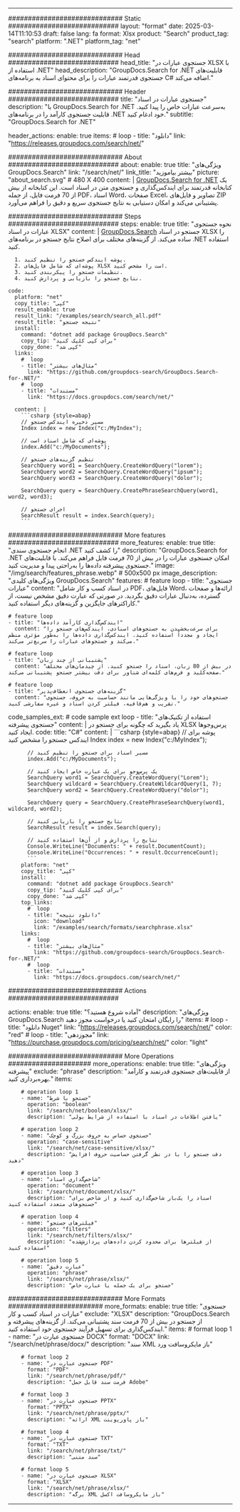 
---
############################# Static ############################
layout: "format"
date:  2025-03-14T11:10:53
draft: false
lang: fa
format: Xlsx
product: "Search"
product_tag: "search"
platform: ".NET"
platform_tag: "net"

############################# Head ############################
head_title: "جستجوی عبارات در XLSX با استفاده از .NET"
head_description: "GroupDocs.Search for .NET قابلیت‌های جستجوی قدرتمند عبارات را برای محتوای اسناد به برنامه‌های C# اضافه می‌کند."

############################# Header ############################
title: "جستجوی عبارات در اسناد" 
description: "با GroupDocs.Search for .NET به‌سرعت عبارات خاص را پیدا کنید. قابلیت جستجوی کارآمد را در برنامه‌های .NET خود ادغام کنید."
subtitle: "GroupDocs.Search for .NET" 

header_actions:
  enable: true
  items:
    #  loop
    - title: "دانلود"
      link: "https://releases.groupdocs.com/search/net/"
      
############################# About ############################
about:
    enable: true
    title: "ویژگی‌های GroupDocs.Search"
    link: "/search/net/"
    link_title: "بیشتر بیاموزید"
    picture: "about_search.svg" # 480 X 400
    content: |
       [GroupDocs.Search for .NET](/search/net/) یک کتابخانه قدرتمند برای ایندکس‌گذاری و جستجوی متن در اسناد است. این کتابخانه از بیش از 70 فرمت فایل، از جمله PDF، اسناد Word، صفحات Excel، تصاویر و فایل‌های ZIP پشتیبانی می‌کند و امکان دستیابی به نتایج جستجوی سریع و دقیق را فراهم می‌آورد.

############################# Steps ############################
steps:
    enable: true
    title: "نحوه جستجوی عبارات در اسناد XLSX"
    content: |
      [GroupDocs.Search](/search/net/) جستجو در اسناد XLSX را ساده می‌کند. از گزینه‌های مختلف برای اصلاح نتایج جستجو در برنامه‌های .NET استفاده کنید.
      
      1. پوشه ایندکس جستجو را تنظیم کنید.
      2. پوشه‌ای که شامل فایل‌های XLSX است را مشخص کنید.
      3. تنظیمات جستجو را پیکربندی کنید.
      4. نتایج جستجو را بازیابی و پردازش کنید.
   
    code:
      platform: "net"
      copy_title: "کپی"
      result_enable: true
      result_link: "/examples/search/search_all.pdf"
      result_title: "نتیجه جستجو"
      install:
        command: "dotnet add package GroupDocs.Search"
        copy_tip: "برای کپی کلیک کنید"
        copy_done: "کپی شد"
      links:
        #  loop
        - title: "مثال‌های بیشتر"
          link: "https://github.com/groupdocs-search/GroupDocs.Search-for-.NET/"
        #  loop
        - title: "مستندات"
          link: "https://docs.groupdocs.com/search/net/"
          
      content: |
        ```csharp {style=abap}
        // مسیر ذخیره ایندکس جستجو
        Index index = new Index("c:/MyIndex");

        // پوشه‌ای که شامل اسناد است
        index.Add("c:/MyDocuments");

        // تنظیم گزینه‌های جستجو
        SearchQuery word1 = SearchQuery.CreateWordQuery("lorem");
        SearchQuery word2 = SearchQuery.CreateWordQuery("ipsum");
        SearchQuery word3 = SearchQuery.CreateWordQuery("dolor");

        SearchQuery query = SearchQuery.CreatePhraseSearchQuery(word1, word2, word3);

        // اجرای جستجو
        SearchResult result = index.Search(query);
        ```            

############################# More features ############################
more_features:
  enable: true
  title: "انجام جستجوی سندی .NET را کشف کنید"
  description: "GroupDocs.Search for .NET امکان جستجوی عبارات را در بیش از 70 فرمت فایل فراهم می‌کند. با قابلیت‌های جستجوی پیشرفته داده‌ها را به‌راحتی پیدا و مدیریت کنید."
  image: "/img/search/features_phrase.webp" # 500x500 px
  image_description: "ویژگی‌های کلیدی GroupDocs.Search"
  features:
    # feature loop
    - title: "جستجوی عبارات"
      content: "در اسناد کسب و کار شامل PDF، فایل‌های Word، ارائه‌ها و صفحات گسترده، به‌دنبال عبارات دقیق بگردید. در صورتی که عبارت دقیق مشخص نیست، از کاراکترهای جایگزین و گزینه‌های دیگر استفاده کنید."

    # feature loop
    - title: "ایندکس‌گذاری کارآمد داده‌ها"
      content: "برای سرعت‌بخشیدن به جستجوهای اسنادی، ایندکس‌های جستجو را ایجاد و مجدداً استفاده کنید. ایندکس‌گذاری داده‌ها را به‌طور مؤثری منظم می‌کند و جستجوهای عبارات را سریع‌تر می‌کند."

    # feature loop
    - title: "پشتیبانی از چند زبان"
      content: "در بیش از 80 زبان، اسناد را جستجو کنید. از چیدمان‌های مختلف صفحه‌کلید و فرم‌های کلمه‌ای شناور برای دقت بیشتر جستجو پشتیبانی می‌کند."

    # feature loop
    - title: "گزینه‌های جستجوی انعطاف‌پذیر"
      content: "جستجوهای خود را با ویژگی‌هایی مانند حساسیت به حروف، جستجوی تقریب و هم‌قافیه، فیلتر کردن اسناد و غیره سفارشی کنید."
      
  code_samples_ext:
    # code sample ext loop
    - title: "استفاده از تکنیک‌های جستجوی پیشرفته"
      content: |
        یاد بگیرید که چگونه برای جستجو در XLSX پرس‌وجوها ایجاد کنید.
      code:
        title: "C#"
        content: |
          ```csharp {style=abap}
          // پوشه برای ایندکس جستجو را مشخص کنید
          Index index = new Index("c:/MyIndex");
              
          // مسیر اسناد برای جستجو را تنظیم کنید
          index.Add("c:/MyDocuments");

          // یک پرس‌وجو برای یک عبارت خاص ایجاد کنید
          SearchQuery word1 = SearchQuery.CreateWordQuery("Lorem");
          SearchQuery wildcard = SearchQuery.CreateWildcardQuery(1, 7);
          SearchQuery word2 = SearchQuery.CreateWordQuery("dolor");

          SearchQuery query = SearchQuery.CreatePhraseSearchQuery(word1, wildcard, word2);

          // نتایج جستجو را بازیابی کنید
          SearchResult result = index.Search(query);
          
          // نتایج را پردازش و از آن‌ها استفاده کنید
          Console.WriteLine("Documents: " + result.DocumentCount);
          Console.WriteLine("Occurrences: " + result.OccurrenceCount);
          ```
        platform: "net"
        copy_title: "کپی"
        install:
          command: "dotnet add package GroupDocs.Search"
          copy_tip: "برای کپی کلیک کنید"
          copy_done: "کپی شد"
        top_links:
          #  loop
          - title: "دانلود نتیجه"
            icon: "download"
            link: "/examples/search/formats/searchphrase.xlsx"
        links:
          #  loop
          - title: "مثال‌های بیشتر"
            link: "https://github.com/groupdocs-search/GroupDocs.Search-for-.NET/"
          #  loop
          - title: "مستندات"
            link: "https://docs.groupdocs.com/search/net/"
            

            


############################# Actions ############################

actions:
  enable: true
  title: "آماده شروع هستید؟"
  description: "ویژگی‌های GroupDocs.Search را رایگان امتحان کنید یا درخواست مجوز دهید"
  items:
    #  loop
    - title: "دانلود Nuget"
      link: "https://releases.groupdocs.com/search/net/"
      color: "red"
        #  loop
    - title: "مجوزدهی"
      link: "https://purchase.groupdocs.com/pricing/search/net/"
      color: "light"


############################# More Operations #####################
more_operations:
    enable: true
    title: "ویژگی‌های پیشرفته"
    exclude: "phrase"
    description: "از قابلیت‌های جستجوی قدرتمند و کارآمد بهره‌برداری کنید."
    items: 
          
        # operation loop 1
        - name: "جستجو با شرط"
          operation: "boolean"
          link: "/search/net/boolean/xlsx/"
          description: "یافتن اطلاعات در اسناد با استفاده از شرایط بولی"

        # operation loop 2
        - name: "جستجوی حساس به حروف بزرگ و کوچک"
          operation: "case-sensitive"
          link: "/search/net/case-sensitive/xlsx/"
          description: "دقت جستجو را با در نظر گرفتن حساسیت حروف افزایش دهید"

        # operation loop 3
        - name: "شاخص‌گذاری اسناد"
          operation: "document"
          link: "/search/net/document/xlsx/"
          description: "اسناد را یک‌بار شاخص‌گذاری کنید و از شاخص برای جستجوهای متعدد استفاده کنید"

        # operation loop 4
        - name: "فیلترهای جستجو"
          operation: "filters"
          link: "/search/net/filters/xlsx/"
          description: "از فیلترها برای محدود کردن داده‌های پردازش‌شده استفاده کنید"

        # operation loop 5
        - name: "عبارت دقیق"
          operation: "phrase"
          link: "/search/net/phrase/xlsx/"
          description: "جستجو برای یک جمله یا عبارت خاص"
          
        
          
############################# More Formats ########################
more_formats:
    enable: true
    title: "جستجوی عبارات در اسناد کسب و کار"
    exclude: "XLSX"
    description: "GroupDocs.Search از جستجو در بیش از 70 فرمت سند پشتیبانی می‌کند. از گزینه‌های پیشرفته و ایندکس‌گذاری برای تسهیل فرآیند جستجوی خود استفاده کنید."
    items: 
        # format loop 1
        - name: "جستجوی عبارت در DOCX"
          format: "DOCX"
          link: "/search/net/phrase/docx/"
          description: "سند XML باز مایکروسافت ورد"
          
        # format loop 2
        - name: "جستجوی عبارت در PDF"
          format: "PDF"
          link: "/search/net/phrase/pdf/"
          description: "فرمت سند قابل حمل Adobe"
          
        # format loop 3
        - name: "جستجوی عبارت در PPTX"
          format: "PPTX"
          link: "/search/net/phrase/pptx/"
          description: "ارائه XML باز پاورپوینت"

        # format loop 4
        - name: "جستجوی عبارت در TXT"
          format: "TXT"
          link: "/search/net/phrase/txt/"
          description: "سند متنی"
          
        # format loop 5
        - name: "جستجوی عبارت در XLSX"
          format: "XLSX"
          link: "/search/net/phrase/xlsx/"
          description: "برگه XML باز مایکروسافت اکسل"
  

---